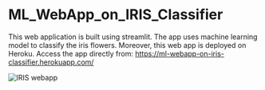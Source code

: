 # ML_WebApp_on_IRIS_Classifier
This web application is built using streamlit. The app uses machine learning model to classify the iris flowers. Moreover, this web app  is deployed on Heroku.
Access the app directly from: https://ml-webapp-on-iris-classifier.herokuapp.com/

![IRIS webapp](https://user-images.githubusercontent.com/65674945/128156933-31cf75e9-2004-4b84-b7cf-24b9438e40d7.PNG)


